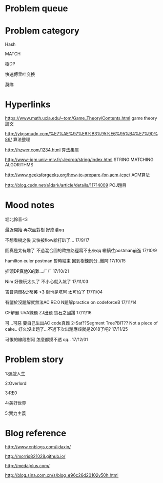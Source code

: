 # Problem queue
# Problem category
Hash

MATCH

樹DP

快速傅里叶变换

莫隊
# Hyperlinks

https://www.math.ucla.edu/~tom/Game_Theory/Contents.html game theory 論文

http://ykgsmudq.com/%E7%AE%97%E6%B3%95%E6%95%B4%E7%90%86/ 算法整理

http://hzwer.com/1234.html 算法集庫

http://www-igm.univ-mlv.fr/~lecroq/string/index.html STRING MATCHING ALGORITHMS

http://www.geeksforgeeks.org/how-to-prepare-for-acm-icpc/ ACM算法

http://blog.csdn.net/a1dark/article/details/11714009 POJ題目
# Mood notes
堀北鈴音<3 

最近開始
再次面對樹
好崩潰qq

不想看樹之後
又快被flow給打趴了...
17/9/17

圖真是太有趣了
不過混合圖的歐拉路徑寫不出來qq
繼續往postman前進
17/10/9

hamilton euler postman 暫時結束
回到樹鍊剖分..難阿
17/10/15

插頭DP真他X的難...ㄏㄏ
17/10/21

Nim 好像玩太久了 不小心就入坑了
17/11/03

吉普莉爾&史蒂芙 <3
樹也是坑阿 太可怕了
17/11/04

有鑒於沒題解就無法AC
RE:0 N題解practice
on codeforceB
17/11/14

CF解題 UVA練題 ZJ出題 
寶石之國讚
17/11/16

可...可惡 要自己生出AC code真難
2-Sat??Segment Tree?BIT?? Not a piece of cake..
好久沒出題了...不過下次出題應該就是2018了吧?
17/11/25

可恨的線段樹阿 怎麼都摸不透 qq..
17/12/01
# Problem story

1:遊戲人生

2:Overlord

3:RE0

4:美好世界

5:實力主義

# Blog reference

http://www.cnblogs.com/lidaxin/

http://morris821028.github.io/

http://medalplus.com/

http://blog.sina.com.cn/s/blog_e96c26d20102v50h.html
